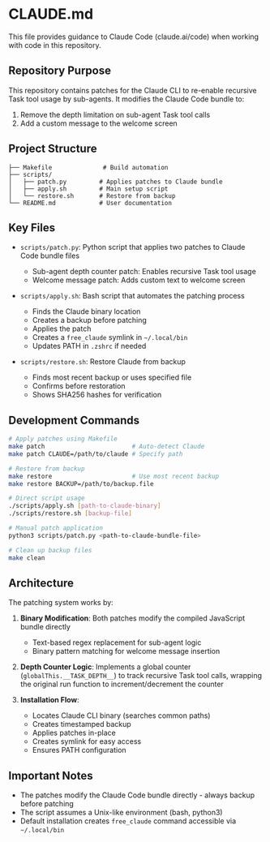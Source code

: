 # CLAUDE.md

This file provides guidance to Claude Code (claude.ai/code) when working with code in this repository.

## Repository Purpose

This repository contains patches for the Claude CLI to re-enable recursive Task tool usage by sub-agents. It modifies the Claude Code bundle to:
1. Remove the depth limitation on sub-agent Task tool calls
2. Add a custom message to the welcome screen

## Project Structure

```
├── Makefile              # Build automation
├── scripts/
│   ├── patch.py         # Applies patches to Claude bundle
│   ├── apply.sh         # Main setup script
│   └── restore.sh       # Restore from backup
└── README.md            # User documentation
```

## Key Files

- `scripts/patch.py`: Python script that applies two patches to Claude Code bundle files
  - Sub-agent depth counter patch: Enables recursive Task tool usage
  - Welcome message patch: Adds custom text to welcome screen
  
- `scripts/apply.sh`: Bash script that automates the patching process
  - Finds the Claude binary location
  - Creates a backup before patching
  - Applies the patch
  - Creates a `free_claude` symlink in `~/.local/bin`
  - Updates PATH in `.zshrc` if needed

- `scripts/restore.sh`: Restore Claude from backup
  - Finds most recent backup or uses specified file
  - Confirms before restoration
  - Shows SHA256 hashes for verification

## Development Commands

```bash
# Apply patches using Makefile
make patch                        # Auto-detect Claude
make patch CLAUDE=/path/to/claude # Specify path

# Restore from backup
make restore                      # Use most recent backup
make restore BACKUP=/path/to/backup.file

# Direct script usage
./scripts/apply.sh [path-to-claude-binary]
./scripts/restore.sh [backup-file]

# Manual patch application
python3 scripts/patch.py <path-to-claude-bundle-file>

# Clean up backup files
make clean
```

## Architecture

The patching system works by:

1. **Binary Modification**: Both patches modify the compiled JavaScript bundle directly
   - Text-based regex replacement for sub-agent logic
   - Binary pattern matching for welcome message insertion

2. **Depth Counter Logic**: Implements a global counter (`globalThis.__TASK_DEPTH__`) to track recursive Task tool calls, wrapping the original run function to increment/decrement the counter

3. **Installation Flow**:
   - Locates Claude CLI binary (searches common paths)
   - Creates timestamped backup
   - Applies patches in-place
   - Creates symlink for easy access
   - Ensures PATH configuration

## Important Notes

- The patches modify the Claude Code bundle directly - always backup before patching
- The script assumes a Unix-like environment (bash, python3)
- Default installation creates `free_claude` command accessible via `~/.local/bin`